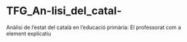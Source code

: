 # TFG_An-lisi_del_catal-
Anàlisi de l’estat del català en l’educació primària: El professorat com a element explicatiu
